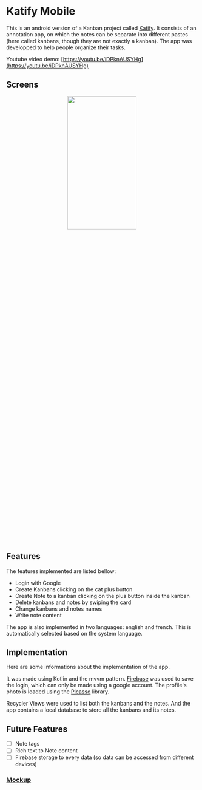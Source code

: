 # Katify Mobile
This is an android version of a Kanban project called [Katify](https://github.com/AHalic/Katify).
It consists of an annotation app, on which the notes can be separate into different pastes (here called kanbans, though they are not exactly a kanban). 
The app was developped to help people organize their tasks.

Youtube video demo: [https://youtu.be/iDPknAUSYHg](https://youtu.be/iDPknAUSYHg)

## Screens

<p align="center">
<img src="assets/katify-mobile.png"  width="60%" height="30%">
</p>

## Features
The features implemented are listed bellow:
- Login with Google
- Create Kanbans clicking on the cat plus button
- Create Note to a kanban clicking on the plus button inside the kanban
- Delete kanbans and notes by swiping the card
- Change kanbans and notes names
- Write note content

The app is also implemented in two languages: english and french. This is automatically selected based on the system language.


## Implementation
Here are some informations about the implementation of the app.

It was made using Kotlin and the mvvm pattern. 
[Firebase](https://firebase.google.com) was used to save the login, which can only be made using a google account. 
The profile's photo is loaded using the [Picasso](https://square.github.io/picasso/) library.

Recycler Views were used to list both the kanbans and the notes. And the app contains a local database to store all the kanbans and its notes.

## Future Features
- [ ] Note tags
- [ ] Rich text to Note content
- [ ] Firebase storage to every data (so data can be accessed from different devices)

### [Mockup](https://www.figma.com/file/wZwqL7hR6S7H1BaQAJb3UO/Katify-Mobile?node-id=0%3A1&t=BnqIHhWK5iGcvwzV-0)
